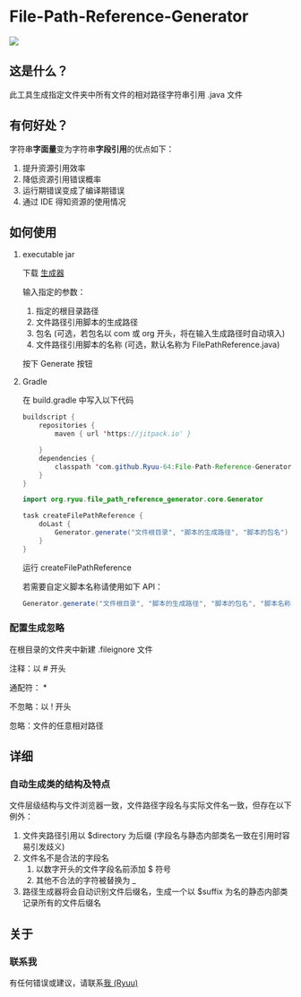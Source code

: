 # File-Path-Reference-Generator

[![](https://jitpack.io/v/Ryuu-64/File-Path-Reference-Generator.svg)](https://jitpack.io/#Ryuu-64/File-Path-Reference-Generator)

## 这是什么？

此工具生成指定文件夹中所有文件的相对路径字符串引用 .java 文件

## 有何好处？

字符串**字面量**变为字符串**字段引用**的优点如下：

1. 提升资源引用效率
2. 降低资源引用错误概率
3. 运行期错误变成了编译期错误
4. 通过 IDE 得知资源的使用情况

## 如何使用

1. executable jar

   下载 [生成器](https://github.com/Ryuu-64/File-Path-Reference-Generator/releases/)

   输入指定的参数：

   1. 指定的根目录路径
   2. 文件路径引用脚本的生成路径
   3. 包名 (可选，若包名以 com 或 org 开头，将在输入生成路径时自动填入)
   4. 文件路径引用脚本的名称 (可选，默认名称为 FilePathReference.java)

   按下 Generate 按钮

2. Gradle

   在 build.gradle 中写入以下代码

   ```java
   buildscript {
       repositories {
           maven { url 'https://jitpack.io' }
   
       }
       dependencies {
           classpath 'com.github.Ryuu-64:File-Path-Reference-Generator:Tag' // 输入您需要的 Tag
       }
   }
   
   import org.ryuu.file_path_reference_generator.core.Generator
   
   task createFilePathReference {
       doLast {
           Generator.generate("文件根目录", "脚本的生成路径", "脚本的包名")
       }
   }
   ```

   运行 createFilePathReference

   若需要自定义脚本名称请使用如下 API：
   
   ```java
   Generator.generate("文件根目录", "脚本的生成路径", "脚本的包名", "脚本名称")
   ```

### 配置生成忽略

在根目录的文件夹中新建 .fileignore 文件

注释：以 \# 开头

通配符： \*

不忽略：以 ! 开头

忽略：文件的任意相对路径

## 详细

### 自动生成类的结构及特点

文件层级结构与文件浏览器一致，文件路径字段名与实际文件名一致，但存在以下例外：

1. 文件夹路径引用以 $directory 为后缀 (字段名与静态内部类名一致在引用时容易引发歧义)
2. 文件名不是合法的字段名
   1. 以数字开头的文件字段名前添加 $ 符号
   2. 其他不合法的字符被替换为 _
3. 路径生成器将会自动识别文件后缀名，生成一个以 $suffix 为名的静态内部类记录所有的文件后缀名

## 关于

### 联系我

有任何错误或建议，请联系[我 (Ryuu)](2357622935@qq.com)
